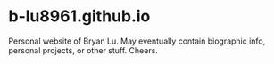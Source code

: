 # b-lu8961.github.io
Personal website of Bryan Lu.
May eventually contain biographic info, personal projects, or other stuff.
Cheers.
